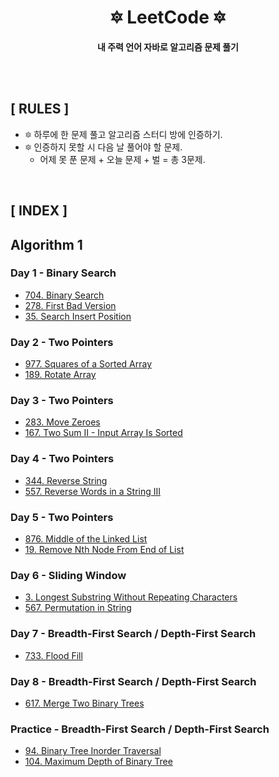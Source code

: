 <div align="center">

<h1>🔯 <b>LeetCode</b> 🔯</h1>

<b>내 주력 언어 자바로 알고리즘 문제 풀기</b>

</div>

<br>
<br>

## **[ RULES ]**
- 🔯 하루에 한 문제 풀고 알고리즘 스터디 방에 인증하기.
- 🔯 인증하지 못할 시 다음 날 풀어야 할 문제.
    - 어제 못 푼 문제 + 오늘 문제 + 벌 = 총 3문제.

<br>

## **[ INDEX ]**
## Algorithm 1
### **Day 1 - Binary Search**
- [704. Binary Search](https://github.com/kellykang-tech/algorithm/blob/main/LeetCode/src/com/lab/studyplan/algorithm1/binarysearch/BinarySearch704.java)
- [278. First Bad Version](https://github.com/kellykang-tech/algorithm/blob/main/LeetCode/src/com/lab/studyplan/algorithm1/binarysearch/FirstBadVersion278.java)
- [35. Search Insert Position](https://github.com/kellykang-tech/algorithm/blob/main/LeetCode/src/com/lab/studyplan/algorithm1/binarysearch/SearchInsertPosition35.java)

### **Day 2 - Two Pointers**
- [977. Squares of a Sorted Array](https://github.com/kellykang-tech/algorithm/blob/main/LeetCode/src/com/lab/studyplan/algorithm1/twopointers/SquaresOfaSortedArray977.java)
- [189. Rotate Array](https://github.com/kellykang-tech/algorithm/blob/main/LeetCode/src/com/lab/studyplan/algorithm1/twopointers/RotateArray189.java)

### **Day 3 - Two Pointers**
- [283. Move Zeroes](https://github.com/kellykang-tech/algorithm/blob/main/LeetCode/src/com/lab/studyplan/algorithm1/twopointers/MoveZeroes283.java)
- [167. Two Sum II - Input Array Is Sorted](https://github.com/kellykang-tech/algorithm/blob/main/LeetCode/src/com/lab/studyplan/algorithm1/twopointers/TwoSum167.java)

### **Day 4 - Two Pointers**
- [344. Reverse String](https://github.com/kellykang-tech/algorithm/blob/main/LeetCode/src/com/lab/studyplan/algorithm1/twopointers/ReverseString344.java)
- [557. Reverse Words in a String III](https://github.com/kellykang-tech/algorithm/blob/main/LeetCode/src/com/lab/studyplan/algorithm1/twopointers/ReverseWords557.java)

### **Day 5 - Two Pointers**
- [876. Middle of the Linked List](https://github.com/kellykang-tech/algorithm/blob/main/LeetCode/src/com/lab/studyplan/algorithm1/twopointers/MiddleOfTheLinkedList876.java)
- [19. Remove Nth Node From End of List](https://github.com/kellykang-tech/algorithm/blob/main/LeetCode/src/com/lab/studyplan/algorithm1/twopointers/RemoveNthNodeFromEndOfList19.java)

### **Day 6 - Sliding Window**
- [3. Longest Substring Without Repeating Characters](https://github.com/kellykang-tech/algorithm/blob/main/LeetCode/src/com/lab/studyplan/algorithm1/slidingwindow/LongestSubstring3.java)
- [567. Permutation in String](https://github.com/kellykang-tech/algorithm/blob/main/LeetCode/src/com/lab/studyplan/algorithm1/slidingwindow/PermutationInString567.java)

### **Day 7 - Breadth-First Search / Depth-First Search**
- [733. Flood Fill](https://github.com/kellykang-tech/algorithm/blob/main/LeetCode/src/com/lab/studyplan/algorithm1/bfsdfs/FloodFill733.java)

### **Day 8 - Breadth-First Search / Depth-First Search**
- [617. Merge Two Binary Trees](https://github.com/kellykang-tech/algorithm/blob/main/LeetCode/src/com/lab/studyplan/algorithm1/bfsdfs/MergeTwoBinaryTrees617.java)


### **Practice - Breadth-First Search / Depth-First Search**
- [94. Binary Tree Inorder Traversal](https://github.com/kellykang-tech/algorithm/blob/main/LeetCode/src/com/lab/studyplan/algorithm1/bfsdfs/BinaryTreeInorderTraversal94.java)
- [104. Maximum Depth of Binary Tree](https://github.com/kellykang-tech/algorithm/blob/main/LeetCode/src/com/lab/studyplan/algorithm1/bfsdfs/MaximumDepth104.java)

